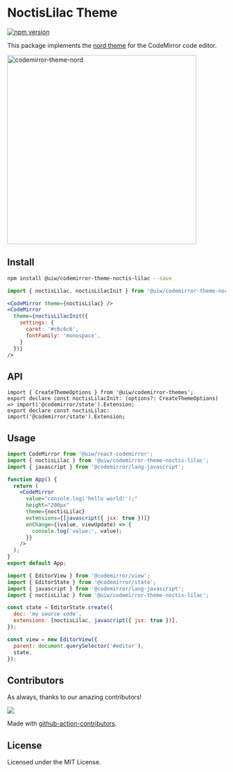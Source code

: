 <!--rehype:ignore:start-->

# NoctisLilac Theme

<!--rehype:ignore:end-->

[![npm version](https://img.shields.io/npm/v/@uiw/codemirror-theme-noctis-lilac.svg)](https://www.npmjs.com/package/@uiw/codemirror-theme-noctis-lilac)

This package implements the [nord theme](https://www.nordtheme.com/) for the CodeMirror code editor.

<a href="https://uiwjs.github.io/react-codemirror/#/theme/data/noctis-lilac">
  <img width="436" alt="codemirror-theme-nord" src="https://user-images.githubusercontent.com/1680273/206086882-b3525159-d987-4d7f-bad3-fdf3d4dbd06f.png">
</a>

## Install

```bash
npm install @uiw/codemirror-theme-noctis-lilac --save
```

```jsx
import { noctisLilac, noctisLilacInit } from '@uiw/codemirror-theme-noctis-lilac';

<CodeMirror theme={noctisLilac} />
<CodeMirror
  theme={noctisLilacInit({
    settings: {
      caret: '#c6c6c6',
      fontFamily: 'monospace',
    }
  })}
/>
```

## API

```tsx
import { CreateThemeOptions } from '@uiw/codemirror-themes';
export declare const noctisLilacInit: (options?: CreateThemeOptions) => import('@codemirror/state').Extension;
export declare const noctisLilac: import('@codemirror/state').Extension;
```

## Usage

```jsx
import CodeMirror from '@uiw/react-codemirror';
import { noctisLilac } from '@uiw/codemirror-theme-noctis-lilac';
import { javascript } from '@codemirror/lang-javascript';

function App() {
  return (
    <CodeMirror
      value="console.log('hello world!');"
      height="200px"
      theme={noctisLilac}
      extensions={[javascript({ jsx: true })]}
      onChange={(value, viewUpdate) => {
        console.log('value:', value);
      }}
    />
  );
}
export default App;
```

```js
import { EditorView } from '@codemirror/view';
import { EditorState } from '@codemirror/state';
import { javascript } from '@codemirror/lang-javascript';
import { noctisLilac } from '@uiw/codemirror-theme-noctis-lilac';

const state = EditorState.create({
  doc: 'my source code',
  extensions: [noctisLilac, javascript({ jsx: true })],
});

const view = new EditorView({
  parent: document.querySelector('#editor'),
  state,
});
```

## Contributors

As always, thanks to our amazing contributors!

<a href="https://github.com/uiwjs/react-codemirror/graphs/contributors">
  <img src="https://uiwjs.github.io/react-codemirror/CONTRIBUTORS.svg" />
</a>

Made with [github-action-contributors](https://github.com/jaywcjlove/github-action-contributors).

## License

Licensed under the MIT License.
